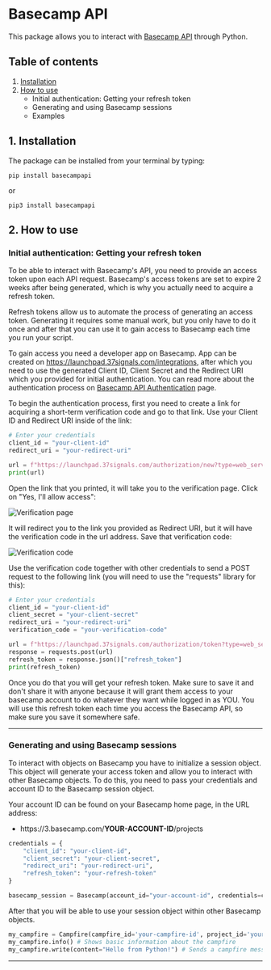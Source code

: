 

# Basecamp API

This package allows you to interact with [Basecamp API](https://github.com/basecamp/bc3-api) through Python.

## Table of contents

1. [Installation](https://github.com/markostefanovic1/basecamp_api#2-installation "Installation")
2. [How to use](https://github.com/markostefanovic1/basecamp_api#3--how-to-use "How to use")
	- Initial authentication: Getting your refresh token
	- Generating and using Basecamp sessions
	- Examples


## 1. Installation
The package can be installed from your terminal by typing:

    pip install basecampapi
or

    pip3 install basecampapi


## 2.  How to use

### Initial authentication: Getting your refresh token

To be able to interact with Basecamp's API, you need to provide an access token upon each API request. Basecamp's access tokens are set to expire 2 weeks after being generated, which is why you actually need to acquire a refresh token.

Refresh tokens allow us to automate the process of generating an access token. Generating it requires some manual work, but you only have to do it once and after that you can use it to gain access to Basecamp each time you run your script.

To gain access you need a developer app on Basecamp. App can be created on https://launchpad.37signals.com/integrations, after which you need to use the generated Client ID, Client Secret and the Redirect URI which you provided for initial authentication. You can read more about the authentication process on [Basecamp API Authentication](https://github.com/basecamp/api/blob/master/sections/authentication.md) page.

To begin the authentication process, first you need to create a link for acquiring a short-term verification code and go to that link. Use your Client ID and Redirect URI inside of the link:

```python
# Enter your credentials
client_id = "your-client-id"
redirect_uri = "your-redirect-uri"

url = f"https://launchpad.37signals.com/authorization/new?type=web_server&client_id={client_id}&redirect_uri={redirect_uri}"
print(url)
```

Open the link that you printed, it will take you to the verification page. Click on "Yes, I'll allow access":

![Verification page](https://user-images.githubusercontent.com/24939829/209202366-bae05d01-5f8d-4ca6-a0f8-5e1eb9088acd.png  "Verification page")

It will redirect you to the link you provided as Redirect URI, but it will have the verification code in the url address. Save that verification code:

![Verification code](https://user-images.githubusercontent.com/24939829/209202400-d2aa342b-70e1-4fd1-9787-2f3dc1280a57.png  "Verification code")

Use the verification code together with other credentials to send a POST request to the following link (you will need to use the "requests" library for this):

```python
# Enter your credentials
client_id = "your-client-id"
client_secret = "your-client-secret"
redirect_uri = "your-redirect-uri"
verification_code = "your-verification-code"

url = f"https://launchpad.37signals.com/authorization/token?type=web_server&client_id={client_id}&redirect_uri={redirect_uri}&client_secret={client_secret}&code={verification_code}"
response = requests.post(url)
refresh_token = response.json()["refresh_token"]
print(refresh_token)
```

Once you do that you will get your refresh token. Make sure to save it and don't share it with anyone because it will grant them access to your basecamp account to do whatever they want while logged in as YOU. You will use this refresh token each time you access the Basecamp API, so make sure you save it somewhere safe.

------------



### Generating and using Basecamp sessions
To interact with objects on Basecamp you have to initialize a session object. This object will generate your access token and allow you to interact with other Basecamp objects. To do this, you need to pass your credentials and account ID to the Basecamp session object.

Your account ID can be found on your Basecamp home page, in the URL address:
- https:<SPAN></SPAN>//3.basecamp.com/<b>YOUR-ACCOUNT-ID</b>/projects

```python
credentials = {
	"client_id": "your-client-id",
	"client_secret": "your-client-secret",
	"redirect_uri": "your-redirect-uri",
	"refresh_token": "your-refresh-token"
}

basecamp_session = Basecamp(account_id="your-account-id", credentials=credentials)
```
After that you will be able to use your session object within other Basecamp objects.

```python
my_campfire = Campfire(campfire_id='your-campfire-id', project_id='your-project-id', session=basecamp_session)
my_campfire.info() # Shows basic information about the campfire
my_campfire.write(content="Hello from Python!") # Sends a campfire message with desired content
```

------------

